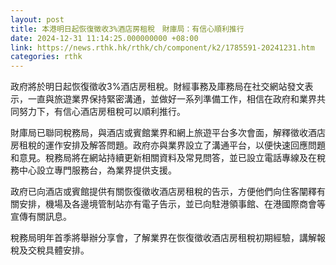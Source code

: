 ```yaml
---
layout: post
title: 本港明日起恢復徵收3%酒店房租稅　財庫局：有信心順利推行
date: 2024-12-31 11:14:25.000000000 +08:00
link: https://news.rthk.hk/rthk/ch/component/k2/1785591-20241231.htm
categories: rthk
---
```


政府將於明日起恢復徵收3%酒店房租稅。財經事務及庫務局在社交網站發文表示，一直與旅遊業界保持緊密溝通，並做好一系列準備工作，相信在政府和業界共同努力下，有信心酒店房租稅可以順利推行。

財庫局已聯同稅務局，與酒店或賓館業界和網上旅遊平台多次會面，解釋徵收酒店房租稅的運作安排及解答問題。政府亦與業界設立了溝通平台，以便快速回應問題和意見。稅務局將在網站持續更新相關資料及常見問答，並已設立電話專線及在稅務中心設立專門服務台，為業界提供支援。

政府已向酒店或賓館提供有關恢復徵收酒店房租稅的告示，方便他們向住客闡釋有關安排，機場及各邊境管制站亦有電子告示，並已向駐港領事館、在港國際商會等宣傳有關訊息。

稅務局明年首季將舉辦分享會，了解業界在恢復徵收酒店房租稅初期經驗，講解報稅及交稅具體安排。
